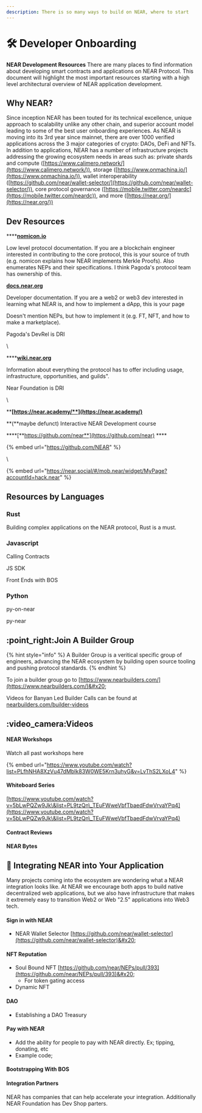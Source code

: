 ```yaml
---
description: There is so many ways to build on NEAR, where to start
---
```


# 🛠 Developer Onboarding

**NEAR Development Resources** There are many places to find information about developing smart contracts and applications on NEAR Protocol. This document will highlight the most important resources starting with a high level architectural overview of NEAR application development.

## **Why NEAR?**

Since inception NEAR has been touted for its technical excellence, unique approach to scalability unlike any other chain, and superior account model leading to some of the best user onboarding experiences. As NEAR is moving into its 3rd year since mainnet, there are over 1000 verified applications across the 3 major categories of crypto: DAOs, DeFi and NFTs. In addition to applications, NEAR has a number of infrastructure projects addressing the growing ecosystem needs in areas such as: private shards and compute ([https://www.calimero.network/](https://www.calimero.network/)), storage ([https://www.onmachina.io/](https://www.onmachina.io/)), wallet interoperability ([https://github.com/near/wallet-selector/](https://github.com/near/wallet-selector/)), core protocol governance ([https://mobile.twitter.com/neardc](https://mobile.twitter.com/neardc)), and more ([https://near.org/](https://near.org/))

## Dev Resources

****[**nomicon.io** ](https://nomicon.io/)

Low level protocol documentation. If you are a blockchain engineer interested in contributing to the core protocol, this is your source of truth (e.g. nomicon explains how NEAR implements Merkle Proofs). Also enumerates NEPs and their specifications. I think Pagoda's protocol team has ownership of this.



****[**docs.near.org**](https://docs.near.org/)****

Developer documentation. If you are a web2 or web3 dev interested in learning what NEAR is, and how to implement a dApp, this is your page

Doesn't mention NEPs, but how to implement it (e.g. FT, NFT, and how to make a marketplace).&#x20;

Pagoda's DevRel is DRI

\


****[**wiki.near.org**  ](https://wiki.near.org/)

Information about everything the protocol has to offer including usage, infrastructure, opportunities, and guilds".&#x20;

Near Foundation is DRI

\


****[**https://near.academy/**](https://near.academy/)****

&#x20; **(**maybe defunct) Interactive NEAR Development course



****[**https://github.com/near**](https://github.com/near) ****&#x20;



{% embed url="https://github.com/NEAR" %}

\




{% embed url="https://near.social/#/mob.near/widget/MyPage?accountId=hack.near" %}



## Resources by Languages

### Rust

Building complex applications on the NEAR protocol, Rust is a must.&#x20;

### Javascript

Calling Contracts

JS SDK

Front Ends with BOS



### Python

py-on-near

py-near



## :point\_right:Join A Builder Group

{% hint style="info" %}
A Builder Group is a veritical specific group of engineers, advancing the NEAR ecosystem by building open source tooling and pushing protocol standards.&#x20;
{% endhint %}

To join a builder group go to [https://www.nearbuilders.com/](https://www.nearbuilders.com/)&#x20;

Videos for Banyan Led Builder Calls can be found at [nearbuilders.com/builder-videos](http://nearbuilders.com/builder-videos)



## :video\_camera:Videos

#### NEAR Workshops

Watch all past workshops here&#x20;

{% embed url="https://www.youtube.com/watch?list=PLfhNHA8XzVu47dMbIk83W0WE5Krn3uhyG&v=LvThS2LXoL4" %}

#### Whiteboard Series

[https://www.youtube.com/watch?v=5bLwPQZw9Jk\&list=PL9tzQn\_TEuFWweVbfTbaedFdwVrvaYPq4](https://www.youtube.com/watch?v=5bLwPQZw9Jk\&list=PL9tzQn\_TEuFWweVbfTbaedFdwVrvaYPq4)

#### Contract Reviews



#### NEAR Bytes







## :handshake: Integrating NEAR into Your Application

Many projects coming into the ecosystem are wondering what a NEAR integration looks like. At NEAR we encourage both apps to build native decentralized web applications, but we also have infrastructure that makes it extremely easy to transition Web2 or Web "2.5" applications into Web3 tech.

#### Sign in with NEAR

* NEAR Wallet Selector [https://github.com/near/wallet-selector](https://github.com/near/wallet-selector)&#x20;

#### NFT Reputation

* Soul Bound NFT [https://github.com/near/NEPs/pull/393](https://github.com/near/NEPs/pull/393)&#x20;
  * For token gating access
* Dynamic NFT

#### DAO

* Establishing a DAO Treasury

#### Pay with NEAR

* Add the ability for people to pay with NEAR directly. Ex; tipping, donating, etc
* Example code;

#### Bootstrapping With BOS

#### Integration Partners

NEAR has companies that can help accelerate your integration. Additionally NEAR Foundation has Dev Shop parters.&#x20;




